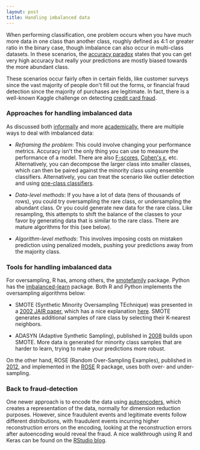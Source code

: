 ```yaml
---
layout: post
title: Handling imbalanced data
---
```


When performing classification, one problem occurs when you have much more data in one class than another class, roughly defined as 4:1 or greater ratio in the binary case, though imbalance can also occur in multi-class datasets. In these scenarios, the [accuracy paradox](https://en.wikipedia.org/wiki/Accuracy_paradox) states that you can get very high accuracy but really your predictions are mostly biased towards the more abundant class.

These scenarios occur fairly often in certain fields, like customer surveys since the vast majority of people don't fill out the forms, or financial fraud detection since the majority of purchases are legitimate. In fact, there is a well-known Kaggle challenge on detecting [credit card fraud](https://www.kaggle.com/mlg-ulb/creditcardfraud).

### Approaches for handling imbalanced data

As discussed both [informally](https://machinelearningmastery.com/tactics-to-combat-imbalanced-classes-in-your-machine-learning-dataset/) and more [academically](https://link.springer.com/article/10.1007/s13748-016-0094-0), there are multiple ways to deal with imbalanced data:

- *Reframing the problem*: This could involve changing your performance metrics. Accuracy isn't the only thing you can use to measure the performance of a model. There are also [F-scores](https://en.wikipedia.org/wiki/F1_score), [Cohen's &kappa;](https://en.wikipedia.org/wiki/Cohen%27s_kappa), etc. Alternatively, you can decompose the larger class into smaller classes, which can then be paired against the minority class using ensemble classifiers. Alternatively, you can treat the scenario like outlier detection and using [one-class classifiers](https://en.wikipedia.org/wiki/One-class_classification).

- *Data-level methods*: If you have a lot of data (tens of thousands of rows), you could try oversampling the rare class, or undersampling the abundant class. Or you could generate new data for the rare class. Like resampling, this attempts to shift the balance of the classes to your favor by generating data that is similar to the rare class. There are mature algorithms for this (see below).

- *Algorithm-level methods*: This involves imposing costs on mistaken prediction using penalized models, pushing your predictions away from the majority class.

### Tools for handling imbalanced data

For oversampling, R has, among others, the [smotefamily](https://cran.r-project.org/web/packages/smotefamily/index.html) package. Python has the [imbalanced-learn](https://pypi.org/project/imbalanced-learn/) package. Both R and Python implements the oversampling algorithms below:

- SMOTE (Synthetic Minority Oversampling TEchnique) was presented in a [2002 JAIR paper](https://www.jair.org/index.php/jair/article/view/10302), which has a nice explanation [here](http://rikunert.com/SMOTE_explained). SMOTE generates additional samples of rare class by selecting their K-nearest neighbors.

- ADASYN (Adaptive Synthetic Sampling), published in [2008](https://sci2s.ugr.es/keel/pdf/algorithm/congreso/2008-He-ieee.pdf) builds upon SMOTE. More data is generated for minority class samples that are harder to learn, trying to make your predictions more robust.

On the other hand, ROSE (Random Over-Sampling Examples), published in [2012](https://link.springer.com/article/10.1007/s10618-012-0295-5), and implemented in the [ROSE](https://cran.r-project.org/web/packages/ROSE/) R package, uses both over- and under-sampling.

### Back to fraud-detection

One newer approach is to encode the data using [autoencoders](https://en.wikipedia.org/wiki/Autoencoder), which creates a representation of the data, normally for dimension reduction purposes. However, since fraudulent events and legitimate events follow different distributions, with fraudulent events incurring higher reconstruction errors on the encoding, looking at the reconstruction errors after autoencoding would reveal the fraud. A nice walkthrough using R and Keras can be found on the [RStudio blog](https://blogs.rstudio.com/tensorflow/posts/2018-01-24-keras-fraud-autoencoder/).
